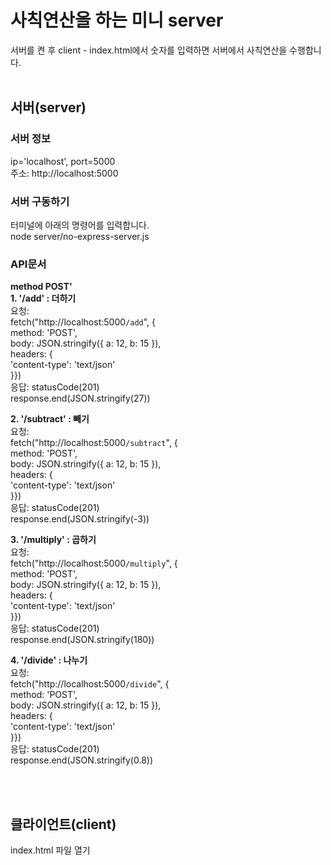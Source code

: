 
# 사칙연산을 하는 미니 server
서버를 켠 후 client - index.html에서
숫자를 입력하면 서버에서 사칙연산을 수행합니다.
<br>
<br>
## 서버(server) <br>
### 서버 정보 <br>
ip='localhost', port=5000 <br>
주소: http://localhost:5000 <br>
### 서버 구동하기
터미널에 아래의 명령어를 입력합니다. <br>
node server/no-express-server.js <br>
### API문서
**method POST'** <br>
**1. '/add' : 더하기** <br>
요청: <br>
fetch("http://localhost:5000`/add`", { <br>
      method: 'POST', <br>
      body: JSON.stringify({ a: 12, b: 15 }), <br>
      headers: { <br> 
        'content-type': 'text/json' <br>
      }})<br>
응답: statusCode(201)  <br>
response.end(JSON.stringify(27))<br>

**2. '/subtract' : 빼기**  <br>
요청: <br>
fetch("http://localhost:5000`/subtract`", { <br>
      method: 'POST', <br>
      body: JSON.stringify({ a: 12, b: 15 }), <br>
      headers: { <br> 
        'content-type': 'text/json' <br>
      }})<br>
응답: statusCode(201) <br>
response.end(JSON.stringify(-3))<br>

**3. '/multiply' : 곱하기** <br>
요청: <br>
fetch("http://localhost:5000`/multiply`", { <br>
      method: 'POST', <br>
      body: JSON.stringify({ a: 12, b: 15 }), <br>
      headers: { <br> 
        'content-type': 'text/json' <br>
      }})<br>
응답: statusCode(201) <br>
response.end(JSON.stringify(180))<br>

**4. '/divide' : 나누기** <br>
요청: <br>
fetch("http://localhost:5000`/divide`", { <br>
      method: 'POST', <br>
      body: JSON.stringify({ a: 12, b: 15 }), <br>
      headers: { <br> 
        'content-type': 'text/json' <br>
      }})<br>
응답: statusCode(201) <br>
response.end(JSON.stringify(0.8))<br>

<br>
<br>

## 클라이언트(client)
index.html 파일 열기
